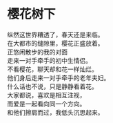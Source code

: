 # 樱花树下

纵然这世界糟透了，春天还是来临。\
在大都市的缝隙里，樱花正盛放着。\
正悠闲散步的我的对面\
走来一对手牵手的初中生情侣。\
不看樱花，聊天却和花一样灿烂。\
他们身后走来一对手牵手的老年夫妇。\
什么话也不说，只是静静看着花。\
大家都说，喜欢是相互注视，\
而爱是一起看向同一个方向。\
和他们擦肩而过，我低头沉思起来。

